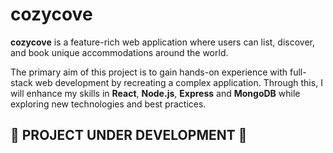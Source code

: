 
# cozycove

**cozycove** is a feature-rich web application where users can list, discover, and book unique accommodations around the world.

The primary aim of this project is to gain hands-on experience with full-stack web development by recreating a complex application. Through this, I will enhance my skills in **React**, **Node.js**, **Express** and **MongoDB** while exploring new technologies and best practices.

## 🚧 **PROJECT UNDER DEVELOPMENT** 🚧
